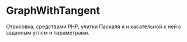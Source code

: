 # GraphWithTangent
Отрисовка, средствами PHP, улитки Паскаля и и касательной к ней с заданным углом и параметрами.
